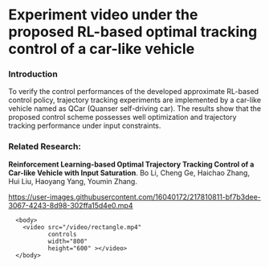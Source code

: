 # Experiment video under the proposed RL-based optimal tracking control of a car-like vehicle
### Introduction
To verify the control performances of the developed approximate RL-based control policy, trajectory tracking experiments are implemented by a car-like vehicle named as QCar (Quanser self-driving car). The results show that the proposed control scheme possesses well optimization and trajectory tracking performance under input constraints.

### Related Research:
<strong>Reinforcement Learning-based Optimal Trajectory Tracking Control of a Car-like Vehicle with Input Saturation</strong>. Bo Li, Cheng Ge, Haichao Zhang, Hui Liu, Haoyang Yang, Youmin Zhang.

https://user-images.githubusercontent.com/16040172/217810811-bf7b3dee-3067-4243-8d98-302ffa15d4e0.mp4

      <body>
        <video src="/video/rectangle.mp4" 
               controls 
               width="800" 
               height="600" ></video>
      </body>
